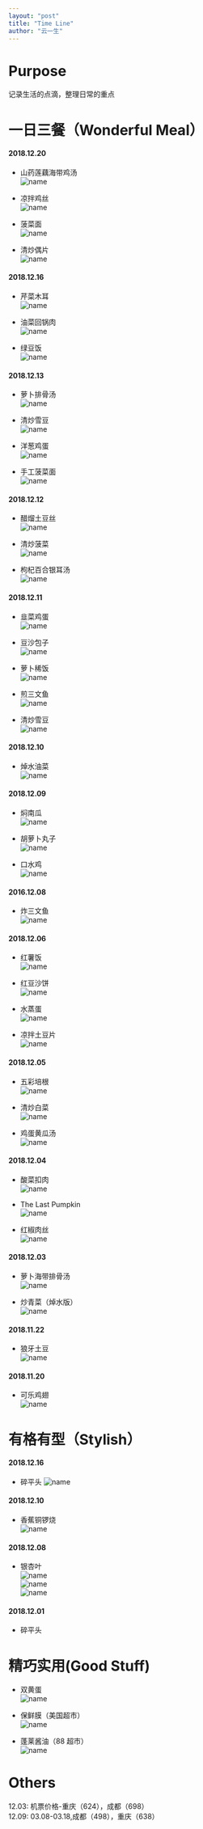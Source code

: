 ```yaml
---
layout: "post"
title: "Time Line"
author: "云一生"
---
```

# Purpose
记录生活的点滴，整理日常的重点

# 一日三餐（Wonderful Meal）
#### 2018.12.20 
- 山药莲藕海带鸡汤  
![name](https://raw.githubusercontent.com/YUNYISHENG/episode/gh-pages/_assets/images/lifestyle/%E5%B1%B1%E8%8D%AF%E8%8E%B2%E8%97%95%E6%B5%B7%E5%B8%A6%E9%B8%A1%E6%B1%A4.jpeg)  

- 凉拌鸡丝  
![name](https://raw.githubusercontent.com/YUNYISHENG/episode/gh-pages/_assets/images/lifestyle/%E5%87%89%E6%8B%8C%E9%B8%A1%E4%B8%9D.jpeg)  

- 菠菜面  
![name](https://raw.githubusercontent.com/YUNYISHENG/episode/gh-pages/_assets/images/lifestyle/%E8%8F%A0%E8%8F%9C%E9%9D%A22.jpeg)  

- 清炒偶片  
![name](https://raw.githubusercontent.com/YUNYISHENG/episode/gh-pages/_assets/images/lifestyle/%E6%B8%85%E7%82%92%E5%81%B6%E7%89%87.jpeg)  

#### 2018.12.16  
- 芹菜木耳  
![name](https://raw.githubusercontent.com/YUNYISHENG/episode/gh-pages/_assets/images/lifestyle/%E8%8A%B9%E8%8F%9C%E6%9C%A8%E8%80%B3.jpeg)  

- 油菜回锅肉  
![name](https://raw.githubusercontent.com/YUNYISHENG/episode/gh-pages/_assets/images/lifestyle/%E6%B2%B9%E8%8F%9C%E5%9B%9E%E9%94%85%E8%82%89.jpeg)  

- 绿豆饭  
![name](https://raw.githubusercontent.com/YUNYISHENG/episode/gh-pages/_assets/images/lifestyle/%E7%BB%BF%E8%B1%86%E9%A5%AD.jpeg)  

#### 2018.12.13  
- 萝卜排骨汤  
![name](https://raw.githubusercontent.com/YUNYISHENG/episode/gh-pages/_assets/images/lifestyle/%E8%90%9D%E5%8D%9C%E6%8E%92%E9%AA%A8%E6%B1%A4.jpeg)  

- 清炒雪豆  
![name](https://raw.githubusercontent.com/YUNYISHENG/episode/gh-pages/_assets/images/lifestyle/%E6%B8%85%E7%82%92%E9%9B%AA%E8%B1%862.jpeg)  

- 洋葱鸡蛋  
![name](https://raw.githubusercontent.com/YUNYISHENG/episode/gh-pages/_assets/images/lifestyle/%E6%B4%8B%E8%91%B1%E9%B8%A1%E8%9B%8B.jpeg)  

- 手工菠菜面  
![name](https://raw.githubusercontent.com/YUNYISHENG/episode/gh-pages/_assets/images/lifestyle/%E6%89%8B%E5%B7%A5%E8%8F%A0%E8%8F%9C%E9%9D%A2.jpeg)  

#### 2018.12.12 
- 醋熘土豆丝  
![name](https://raw.githubusercontent.com/YUNYISHENG/episode/gh-pages/_assets/images/lifestyle/%E9%86%8B%E7%86%98%E5%9C%9F%E8%B1%86%E4%B8%9D.jpeg)  

- 清炒菠菜  
![name](https://raw.githubusercontent.com/YUNYISHENG/episode/gh-pages/_assets/images/lifestyle/%E6%B8%85%E7%82%92%E8%8F%A0%E8%8F%9C.jpeg)  

- 枸杞百合银耳汤  
![name](https://raw.githubusercontent.com/YUNYISHENG/episode/gh-pages/_assets/images/lifestyle/%E6%9E%B8%E6%9D%9E%E7%99%BE%E5%90%88%E9%93%B6%E8%80%B3%E6%B1%A4.jpeg)  

#### 2018.12.11  
- 韭菜鸡蛋  
![name](https://raw.githubusercontent.com/YUNYISHENG/episode/gh-pages/_assets/images/lifestyle/%E9%9F%AD%E8%8F%9C%E9%B8%A1%E8%9B%8B.jpeg)  

- 豆沙包子  
![name](https://raw.githubusercontent.com/YUNYISHENG/episode/gh-pages/_assets/images/lifestyle/%E8%B1%86%E6%B2%99%E5%8C%85%E5%AD%90.jpeg)  

- 萝卜稀饭  
![name](https://raw.githubusercontent.com/YUNYISHENG/episode/gh-pages/_assets/images/lifestyle/%E8%90%9D%E5%8D%9C%E7%A8%80%E9%A5%AD.jpeg)  

- 煎三文鱼  
![name](https://raw.githubusercontent.com/YUNYISHENG/episode/gh-pages/_assets/images/lifestyle/%E7%85%8E%E4%B8%89%E6%96%87%E9%B1%BC.jpeg)  

- 清炒雪豆  
![name](https://raw.githubusercontent.com/YUNYISHENG/episode/gh-pages/_assets/images/lifestyle/%E6%B8%85%E7%82%92%E9%9B%AA%E8%B1%86.jpeg) 

#### 2018.12.10  
- 焯水油菜  
![name](https://raw.githubusercontent.com/YUNYISHENG/episode/gh-pages/_assets/images/lifestyle/%E7%84%AF%E7%82%92%E6%B2%B9%E8%8F%9C.jpeg)  

#### 2018.12.09  
- 焖南瓜  
![name](https://raw.githubusercontent.com/YUNYISHENG/episode/gh-pages/_assets/images/lifestyle/%E7%84%96%E5%8D%97%E7%93%9C.jpeg)  

- 胡萝卜丸子  
![name](https://raw.githubusercontent.com/YUNYISHENG/episode/gh-pages/_assets/images/lifestyle/%E8%83%A1%E8%90%9D%E5%8D%9C%E4%B8%B8%E5%AD%90.jpeg)  

- 口水鸡  
![name](https://raw.githubusercontent.com/YUNYISHENG/episode/gh-pages/_assets/images/lifestyle/%E5%8F%A3%E6%B0%B4%E9%B8%A1.jpeg)  

#### 2016.12.08  
- 炸三文鱼  
![name](https://raw.githubusercontent.com/YUNYISHENG/episode/gh-pages/_assets/images/lifestyle/%E7%82%B8%E4%B8%89%E6%96%87%E9%B1%BC.jpeg)  

#### 2018.12.06  
- 红薯饭  
![name](https://raw.githubusercontent.com/YUNYISHENG/episode/gh-pages/_assets/images/lifestyle/%E7%BA%A2%E8%96%AF%E9%A5%AD.jpeg)

- 红豆沙饼  
![name](https://github.com/YUNYISHENG/episode/blob/gh-pages/_assets/images/lifestyle/%E7%BA%A2%E8%B1%86%E6%B2%99%E9%A5%BC.jpeg)  

- 水蒸蛋  
![name](https://raw.githubusercontent.com/YUNYISHENG/episode/gh-pages/_assets/images/lifestyle/%E6%B0%B4%E8%92%B8%E8%9B%8B.jpeg)  

- 凉拌土豆片  
![name](https://raw.githubusercontent.com/YUNYISHENG/episode/gh-pages/_assets/images/lifestyle/%E5%87%89%E6%8B%8C%E5%9C%9F%E8%B1%86%E7%89%87.jpeg)  

#### 2018.12.05  
- 五彩培根  
![name](https://raw.githubusercontent.com/YUNYISHENG/episode/gh-pages/_assets/images/lifestyle/%E4%BA%94%E5%BD%A9%E5%9F%B9%E6%A0%B9.jpeg)

- 清炒白菜  
![name](https://raw.githubusercontent.com/YUNYISHENG/episode/gh-pages/_assets/images/lifestyle/%E6%B8%85%E7%82%92%E7%99%BD%E8%8F%9C.jpeg)  

- 鸡蛋黄瓜汤  
![name](https://raw.githubusercontent.com/YUNYISHENG/episode/gh-pages/_assets/images/lifestyle/%E9%B8%A1%E8%9B%8B%E9%BB%84%E7%93%9C%E6%B1%A4.jpeg)  

#### 2018.12.04  
- 酸菜扣肉  
![name](https://raw.githubusercontent.com/YUNYISHENG/episode/gh-pages/_assets/images/lifestyle/%E9%85%B8%E8%8F%9C%E6%89%A3%E8%82%89.jpeg)  

- The Last Pumpkin  
![name](https://raw.githubusercontent.com/YUNYISHENG/episode/gh-pages/_assets/images/lifestyle/The%20Last%20Pumpkin.jpeg)   

- 红椒肉丝  
![name](https://raw.githubusercontent.com/YUNYISHENG/episode/gh-pages/_assets/images/lifestyle/%E7%BA%A2%E6%A4%92%E8%82%89%E4%B8%9D.jpeg)  


#### 2018.12.03  
- 萝卜海带排骨汤  
![name](https://raw.githubusercontent.com/YUNYISHENG/episode/gh-pages/_assets/images/lifestyle/%E8%90%9D%E5%8D%9C%E6%B5%B7%E5%B8%A6%E6%8E%92%E9%AA%A8%E6%B1%A4.jpeg)  

- 炒青菜（焯水版）  
![name](https://raw.githubusercontent.com/YUNYISHENG/episode/gh-pages/_assets/images/lifestyle/%E7%82%92%E9%9D%92%E8%8F%9C_%E6%B0%B4%E7%85%AE%E7%89%88%E6%9C%AC.jpeg)  

#### 2018.11.22
- 狼牙土豆  
![name](https://raw.githubusercontent.com/YUNYISHENG/episode/gh-pages/_assets/images/lifestyle/%E7%8B%BC%E7%89%99%E5%9C%9F%E8%B1%86.jpeg)

#### 2018.11.20
- 可乐鸡翅  
![name](https://raw.githubusercontent.com/YUNYISHENG/episode/gh-pages/_assets/images/lifestyle/%E5%8F%AF%E4%B9%90%E9%B8%A1%E7%BF%85.jpeg)

# 有格有型（Stylish）
#### 2018.12.16
- 碎平头
![name](https://raw.githubusercontent.com/YUNYISHENG/episode/gh-pages/_assets/images/lifestyle/craft/%E7%A2%8E%E5%B9%B3%E5%A4%B4.jpeg)  

#### 2018.12.10 
- 香蕉铜锣烧  
![name](https://raw.githubusercontent.com/YUNYISHENG/episode/gh-pages/_assets/images/lifestyle/bonus/%E9%A6%99%E8%95%89%E9%93%9C%E9%94%A3%E7%83%A7.jpeg)  

#### 2018.12.08
- 银杏叶  
![name](https://raw.githubusercontent.com/YUNYISHENG/episode/gh-pages/_assets/images/lifestyle/craft/%E9%93%B6%E6%9D%8F%E5%8F%B61.jpeg)  
![name](https://raw.githubusercontent.com/YUNYISHENG/episode/gh-pages/_assets/images/lifestyle/craft/%E9%93%B6%E6%9D%8F%E5%8F%B62.jpeg)  
![name](https://raw.githubusercontent.com/YUNYISHENG/episode/gh-pages/_assets/images/lifestyle/craft/%E9%93%B6%E6%9D%8F%E5%8F%B63.jpeg)  

#### 2018.12.01
- 碎平头

# 精巧实用(Good Stuff)  
- 双黄蛋  
![name](https://raw.githubusercontent.com/YUNYISHENG/episode/gh-pages/_assets/images/lifestyle/%E5%8F%8C%E9%BB%84%E8%9B%8B.jpeg)  

- 保鲜膜（美国超市）  
![name](https://raw.githubusercontent.com/YUNYISHENG/episode/gh-pages/_assets/images/lifestyle/%E4%BF%9D%E9%B2%9C%E8%86%9C.jpeg)  

- 蓬莱酱油（88 超市）  
![name](https://raw.githubusercontent.com/YUNYISHENG/episode/gh-pages/_assets/images/lifestyle/%E8%93%AC%E8%8E%B1%E9%85%B1%E6%B2%B9.jpeg)

# Others
12.03: 机票价格-重庆（624），成都（698）  
12.09: 03.08-03.18,成都（498），重庆（638）
